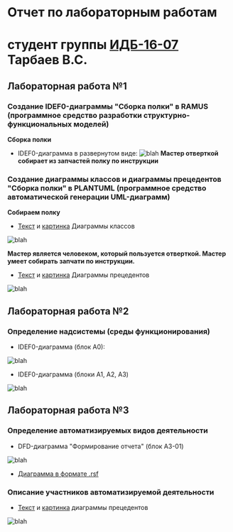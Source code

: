 # Отчет по лабораторным работам
# студент группы [ИДБ-16-07](https://github.com/stankin/design-1/wiki/list-idb-16-07) Тарбаев В.С.

## Лабораторная работа №1

### Создание IDEF0-диаграммы "Сборка полки" в RAMUS (программное средство разработки структурно-функциональных моделей)

**Сборка полки**
* IDEF0-диаграмма в развернутом виде:
![blah](https://github.com/VLBond007/VLBond007.github.io/blob/master/lab1/model.png)
**Мастер отверткой собирает из запчастей полку по инструкции**

### Создание диаграммы классов и диаграммы прецедентов "Сборка полки" в PLANTUML (программное средство автоматической генерации UML-диаграмм)

**Собираем полку**

* [Текст](https://github.com/VLBond007/VLBond007.github.io/blob/master/lab1/uml-1.txt) и [картинка](https://github.com/VLBond007/VLBond007.github.io/blob/master/lab1/uml-1.png) Диаграммы классов

![blah](https://github.com/VLBond007/VLBond007.github.io/blob/master/lab1/uml-1.png)

**Мастер является человеком, который пользуется отверткой. Мастер умеет собирать запчати по инструкции.**

* [Текст](https://github.com/VLBond007/VLBond007.github.io/blob/master/lab1/uml-2.txt) и [картинка](https://github.com/VLBond007/VLBond007.github.io/blob/master/lab1/uml-2.png) Диаграммы прецедентов

![blah](https://github.com/VLBond007/VLBond007.github.io/blob/master/lab1/uml-2.png)

## Лабораторная работа №2

### Определение надсистемы (среды функционирования) 

* IDEF0-диаграмма (блок А0): 

![blah](https://github.com/VLBond007/VLBond007.github.io/blob/master/lab2/model1.png) 

* IDEF0-диаграмма (блоки A1, A2, A3) 

![blah](https://github.com/VLBond007/VLBond007.github.io/blob/master/lab2/model2.PNG) 

## Лабораторная работа №3
### Определение автоматизируемых видов деятельности

* DFD-диаграмма "Формирование отчета" (блок A3-01) 

![blah](https://github.com/VLBond007/VLBond007.github.io/blob/master/lab2/model3.PNG) 

* [Диаграмма в формате .rsf](https://github.com/VLBond007/VLBond007.github.io/blob/master/lab2/model.rsf) 

### Описание участников автоматизируемой деятельности 

* [Текст](https://github.com/VLBond007/VLBond007.github.io/blob/master/lab2/uml-1.txt) и [картинка](https://github.com/VLBond007/VLBond007.github.io/blob/master/lab2/uml-1.png) диаграммы прецедентов 

![blah](https://github.com/VLBond007/VLBond007.github.io/blob/master/lab2/uml-1.png)
